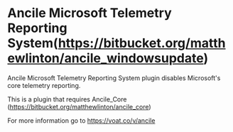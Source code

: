 # Ancile Microsoft Telemetry Reporting System(https://bitbucket.org/matthewlinton/ancile_windowsupdate)
Ancile Microsoft Telemetry Reporting System plugin disables Microsoft's core telemetry reporting.

This is a plugin that requires Ancile_Core (https://bitbucket.org/matthewlinton/ancile_core) 

For more information go to https://voat.co/v/ancile